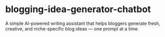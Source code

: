# blogging-idea-generator-chatbot
A simple AI-powered writing assistant that helps bloggers generate fresh, creative, and niche-specific blog ideas — one prompt at a time.

